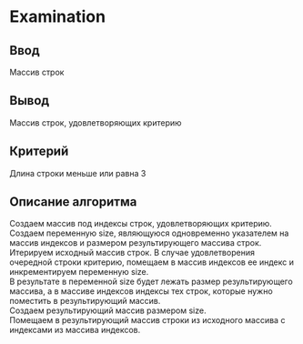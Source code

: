 # Examination
## Ввод
Массив строк
## Вывод
Массив строк, удовлетворяющих критерию
## Критерий
Длина строки меньше или равна 3
## Описание алгоритма
Создаем массив под индексы строк, удовлетворяющих критерию.\
Создаем переменную size, являющуюся одновременно указателем на массив индексов и размером результирующего массива строк.\
Итерируем исходный массив строк. В случае удовлетворения очередной строки критерию, помещаем в массив индексов ее индекс и инкрементируем переменную size.\
В результате в переменной size будет лежать размер результирующего массива, а в массиве индексов индексы тех строк, которые нужно поместить в результирующий массив.\
Создаем результирующий массив размером size.\
Помещаем в результирующий массив строки из исходного массива с индексами из массива индексов.
